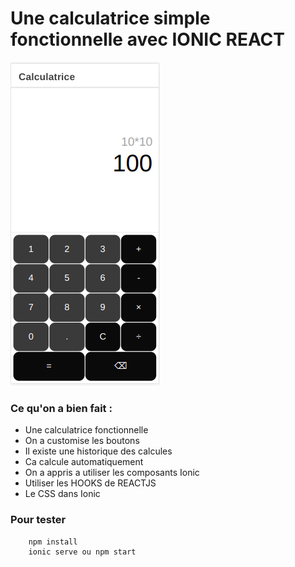 # Une calculatrice simple fonctionnelle avec IONIC REACT

![SIMPLE ET RAPIDE](https://github.com/Rushclin/projet-mobile/blob/main/assets/img/capture.png)

### Ce qu'on a bien fait :

- Une calculatrice fonctionnelle
- On a customise les boutons
- Il existe une historique des calcules
- Ca calcule automatiquement
- On a appris a utiliser les composants Ionic
- Utiliser les HOOKS de REACTJS
- Le CSS dans Ionic

### Pour tester

```Avec node js
    npm install
    ionic serve ou npm start
```
